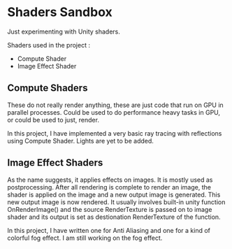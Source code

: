 # Shaders Sandbox
Just experimenting with Unity shaders.

Shaders used in the project : 
- Compute Shader
- Image Effect Shader
		
## Compute Shaders
These do not really render anything, these are just code that run on GPU in parallel processes.
Could be used to do performance heavy tasks in GPU, or could be used to just, render.

In this project, I have implemented a very basic ray tracing with reflections using Compute Shader. Lights are yet to be added.

## Image Effect Shaders
As the name suggests, it applies effects on images. It is mostly used as postprocessing. After all rendering is complete to render an image, the shader is applied on the image and a new output image is generated. This new output image is now rendered. It usually involves built-in unity function OnRenderImage() and the source RenderTexture is passed on to image shader and its output is set as destionation RenderTexture of the function.

In this project, I have written one for Anti Aliasing and one for a kind of colorful fog effect. I am still working on the fog effect.
		
